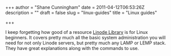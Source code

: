 +++
author = "Shane Cunningham"
date = 2011-04-12T06:53:26Z
description = ""
draft = false
slug = "linux-guides"
title = "Linux guides"

+++


<p>I keep forgetting how good of a resource <a href="http://library.linode.com/" target="_blank">Linode Library</a> is for Linux beginners. It covers pretty much all the basic system administration you will need for not only Linode servers, but pretty much any LAMP or LEMP stack. They have great explanations along with the commands to use.</p>